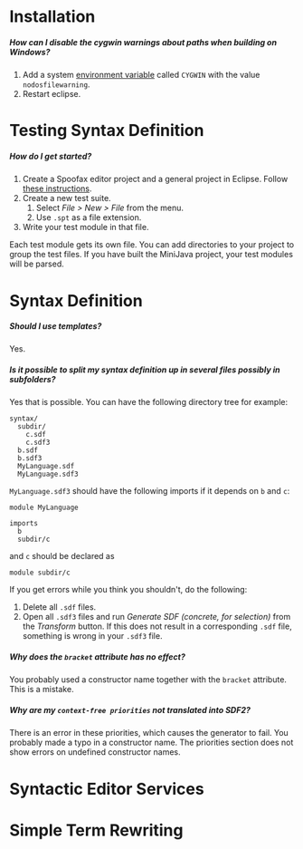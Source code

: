 # Installation

##### How can I disable the cygwin warnings about paths when building on Windows?

1. Add a system [environment variable](http://superuser.com/questions/284342/what-are-path-and-other-environment-variables-and-how-can-i-set-or-use-them) 
   called `CYGWIN` with the value `nodosfilewarning`. 
2. Restart eclipse.

# Testing Syntax Definition

##### How do I get started?

1. Create a Spoofax editor project and a general project in Eclipse.
   Follow [these instructions](https://github.com/guwac/compiler-construction/blob/master/assignments/milestone1-editor/overview.md#initial-test-project).
2. Create a new test suite. 
   1. Select *File > New > File* from the menu.
   2. Use `.spt` as a file extension.
3. Write your test module in that file. 
   
Each test module gets its own file. 
You can add directories to your project to group the test files. 
If you have built the MiniJava project, your test modules will be parsed. 

# Syntax Definition

##### Should I use templates?

Yes. 


##### Is it possible to split my syntax definition up in several files possibly in subfolders?

Yes that is possible. You can have the following directory tree for example:

    syntax/
      subdir/
        c.sdf
        c.sdf3
      b.sdf
      b.sdf3
      MyLanguage.sdf
      MyLanguage.sdf3

`MyLanguage.sdf3` should have the following imports if it depends on `b` and `c`:

    module MyLanguage
     
    imports 
      b 
      subdir/c
    
and `c` should be declared as

    module subdir/c
    
If you get errors while you think you shouldn't, do the following:

1. Delete all `.sdf` files.
2. Open all `.sdf3` files and run *Generate SDF (concrete, for selection)* from the *Transform* button.
   If this does not result in a corresponding `.sdf` file, something is wrong in your `.sdf3` file.

##### Why does the `bracket` attribute has no effect?

You probably used a constructor name together with the `bracket` attribute.
This is a mistake.

##### Why are my `context-free priorities` not translated into SDF2?

There is an error in these priorities, which causes the generator to fail.
You probably made a typo in a constructor name. 
The priorities section does not show errors on undefined constructor names. 

# Syntactic Editor Services

# Simple Term Rewriting
